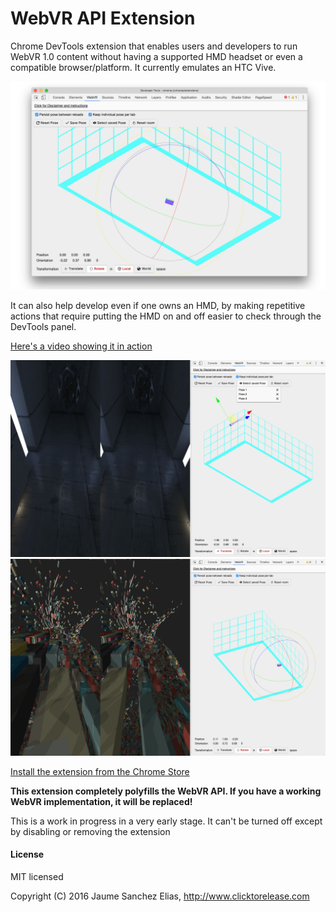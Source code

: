 # WebVR API Extension
Chrome DevTools extension that enables users and developers to run WebVR 1.0 content without having a supported HMD headset or even a compatible browser/platform.
It currently emulates an HTC Vive.

![Snapshot 1](/about/capture.jpg)

It can also help develop even if one owns an HMD, by making repetitive actions that require putting the HMD on and off easier to check through the DevTools panel.

[Here's a video showing it in action](https://www.youtube.com/watch?v=oegZrA9tr08)

![Snapshot 1](/about/snapshot1.jpg)
![Snapshot 2](/about/snapshot2.jpg)

[Install the extension from the Chrome Store](https://chrome.google.com/webstore/detail/webvr-api-emulation/gbdnpaebafagioggnhkacnaaahpiefil)

**This extension completely polyfills the WebVR API.
If you have a working WebVR implementation, it will be replaced!**

This is a work in progress in a very early stage.
It can't be turned off except by disabling or removing the extension

#### License ####

MIT licensed

Copyright (C) 2016 Jaume Sanchez Elias, http://www.clicktorelease.com
